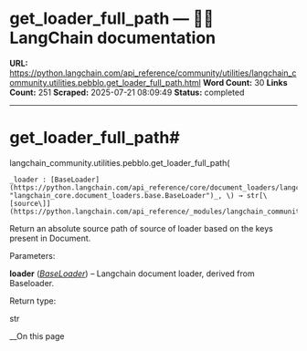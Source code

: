 # get_loader_full_path — 🦜🔗 LangChain  documentation

**URL:** https://python.langchain.com/api_reference/community/utilities/langchain_community.utilities.pebblo.get_loader_full_path.html
**Word Count:** 30
**Links Count:** 251
**Scraped:** 2025-07-21 08:09:49
**Status:** completed

---

# get\_loader\_full\_path\#

langchain\_community.utilities.pebblo.get\_loader\_full\_path\(

    _loader : [BaseLoader](https://python.langchain.com/api_reference/core/document_loaders/langchain_core.document_loaders.base.BaseLoader.html#langchain_core.document_loaders.base.BaseLoader "langchain_core.document_loaders.base.BaseLoader")_, \) → str[\[source\]](https://python.langchain.com/api_reference/_modules/langchain_community/utilities/pebblo.html#get_loader_full_path)\#     

Return an absolute source path of source of loader based on the keys present in Document.

Parameters:     

**loader** \([_BaseLoader_](https://python.langchain.com/api_reference/core/document_loaders/langchain_core.document_loaders.base.BaseLoader.html#langchain_core.document_loaders.base.BaseLoader "langchain_core.document_loaders.base.BaseLoader")\) – Langchain document loader, derived from Baseloader.

Return type:     

str

__On this page